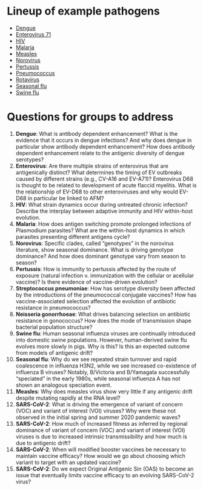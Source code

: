 # Lineup of example pathogens

* [Dengue](dengue/)
* [Enterovirus 71](enterovirus/)
* [HIV](hiv/)
* [Malaria](malaria/)
* [Measles](measles/)
* [Norovirus](norovirus/)
* [Pertussis](pertussis/)
* [Pneumococcus](pneumo/)
* [Rotavirus](rotavirus/)
* [Seasonal flu](seasonal-flu/)
* [Swine flu](swine-flu/)

# Questions for groups to address

1. **Dengue**: What is antibody dependent enhancement? What is the evidence that it occurs in dengue infections? And why does dengue in particular show antibody dependent enhancement? How does antibody dependent enhancement relate to the antigenic diversity of dengue serotypes?
2. **Enterovirus**: Are there multiple strains of enterovirus that are antigenically distinct? What determines the timing of EV outbreaks caused by different strains (e.g., CV-A16 and EV-A71)? Enterovirus D68 is thought to be related to development of acute flaccid myelitis. What is the relationship of EV-D68 to other enteroviruses and why would EV-D68 in particular be linked to AFM?
3. **HIV**: What strain dynamics occur during untreated chronic infection? Describe the interplay between adaptive immunity and HIV within-host evolution.
4. **Malaria**: How does antigen switching promote prolonged infections of Plasmodium parasites? What are the within-host dynamics in which parasites presenting different antigens cycle?
5. **Norovirus**: Specific clades, called “genotypes” in the norovirus literature, show seasonal dominance. What is driving genotype dominance? And how does dominant genotype vary from season to season?
6. **Pertussis**: How is immunity to pertussis affected by the route of exposure (natural infection v. immunization with the cellular or acellular vaccine)? Is there evidence of vaccine-driven evolution?
7. **Streptococcus pneumoniae**: How has serotype diversity been affected by the introductions of the pneumococcal conjugate vaccines? How has vaccine-associated selection affected the evolution of antibiotic resistance in pneumococcus?
8. **Neisseria gonorrhoeae**: What drives balancing selection on antibiotic resistance in gonococcus? How does the mode of transmission shape bacterial population structure?
9. **Swine flu**: Human seasonal influenza viruses are continually introduced into domestic swine populations. However, human-derived swine flu evolves more slowly in pigs. Why is this? Is this an expected outcome from models of antigenic drift?
10. **Seasonal flu**: Why do we see repeated strain turnover and rapid coalescence in influenza H3N2, while we see increased co-existence of influenza B viruses? Notably, B/Victoria and B/Yamagata successfully “speciated” in the early 1980s, while seasonal influenza A has not shown an analogous speciation event.
11. **Measles**: Why does measles virus show very little if any antigenic drift despite mutating rapidly at the RNA level?
12. **SARS-CoV-2**: What is driving the emergence of variant of concern (VOC) and variant of interest (VOI) viruses? Why were these not observed in the initial spring and summer 2020 pandemic waves?
13. **SARS-CoV-2**: How much of increased fitness as inferred by regional dominance of variant of concern (VOC) and variant of interest (VOI) viruses is due to increased intrinsic transmissibility and how much is due to antigenic drift?
14. **SARS-CoV-2**: When will modified booster vaccines be necessary to maintain vaccine efficacy? How would we go about choosing which variant to target with an updated vaccine?
15. **SARS-CoV-2**: Do we expect Original Antigenic Sin (OAS) to become an issue that eventually limits vaccine efficacy to an evolving SARS-CoV-2 virus?
